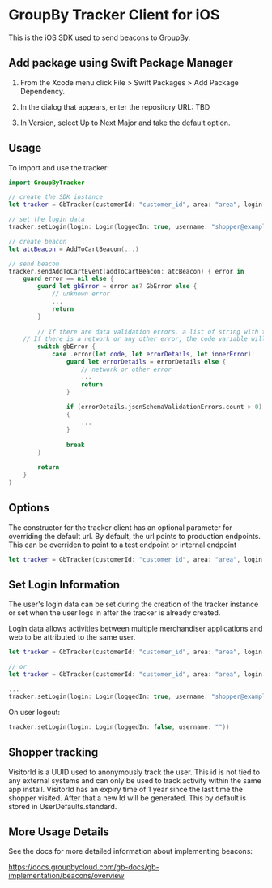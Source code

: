 # GroupBy Tracker Client for iOS

This is the iOS SDK used to send beacons to GroupBy.

## Add package using Swift Package Manager

1. From the Xcode menu click File > Swift Packages > Add Package Dependency.

2. In the dialog that appears, enter the repository URL: TBD

3. In Version, select Up to Next Major and take the default option.

## Usage

To import and use the tracker:

```swift
import GroupByTracker

// create the SDK instance
let tracker = GbTracker(customerId: "customer_id", area: "area", login: Login(loggedIn: false, username: ""))

// set the login data
tracker.setLogin(login: Login(loggedIn: true, username: "shopper@example.com"))

// create beacon
let atcBeacon = AddToCartBeacon(...)

// send beacon
tracker.sendAddToCartEvent(addToCartBeacon: atcBeacon) { error in
    guard error == nil else {
        guard let gbError = error as? GbError else {
            // unknown error
            ...
            return
        }
        
        // If there are data validation errors, a list of string with the error details will be returned.
	// If there is a network or any other error, the code variable will contain the HTTP status code returned.
        switch gbError {
            case .error(let code, let errorDetails, let innerError):
                guard let errorDetails = errorDetails else {
                    // network or other error
                    ...
                    return
                }
                
                if (errorDetails.jsonSchemaValidationErrors.count > 0)
                {
                    ...
                }
                
                break
    	}
        
        return
    }
}
```

## Options

The constructor for the tracker client has an optional parameter for overriding the default url.
By default, the url points to production endpoints. This can be overriden to point to a test endpoint or internal endpoint 

```swift
let tracker = GbTracker(customerId: "customer_id", area: "area", login: Login(loggedIn: true, username: "shopper@example.com"), urlPrefixOverride: <some_url>) // Optional, overrides the URL the beacon is sent to. Useful for testing.
```

## Set Login Information

The user's login data can be set during the creation of the tracker instance or set when the user logs in after the tracker is already created.

Login data allows activities between multiple merchandiser applications and web to be attributed to the same user.

```swift
let tracker = GbTracker(customerId: "customer_id", area: "area", login: Login(loggedIn: true, username: "shopper@example.com"))

// or
let tracker = GbTracker(customerId: "customer_id", area: "area", login: Login(loggedIn: false, username: ""))

...
tracker.setLogin(login: Login(loggedIn: true, username: "shopper@example.com"))
```
On user logout: 
```swift
tracker.setLogin(login: Login(loggedIn: false, username: ""))

```


## Shopper tracking

VisitorId is a UUID used to anonymously track the user. This id is not tied to any external systems and can only be used to track activity within the same app install. VisitorId has an expiry time of 1 year since the last time the shopper visited. After that a new Id will be generated.
This by default is stored in UserDefaults.standard.

## More Usage Details

See the docs for more detailed information about implementing beacons:

https://docs.groupbycloud.com/gb-docs/gb-implementation/beacons/overview
